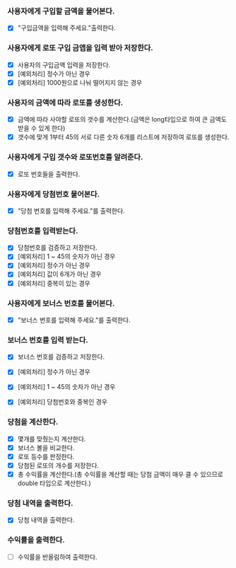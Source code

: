 ### 사용자에게 구입할 금액을 물어본다.
- [x] "구입금액을 입력해 주세요."출력한다.

### 사용자에게 로또 구입 금앱을 입력 받아 저장한다.
- [x] 사용자의 구입금액 입력을 저장한다.
- [x] [예외처리] 정수가 아닌 경우
- [x] [예외처리] 1000원으로 나눠 떨어지지 않는 경우

### 사용자의 금액에 따라 로또를 생성한다.
- [x] 금액에 따라 사야할 로또의 갯수를 계산한다.(금액은 long타입으로 하여 큰 금액도 받을 수 있게 한다)
- [x] 갯수에 맞게 1부터 45의 서로 다른 숫자 6개를 리스트에 저장하여 로또를 생성한다.

### 사용자에게 구입 갯수와 로또번호를 알려준다.
- [x] 로또 번호들을 출력한다.

### 사용자에게 당첨번호 물어본다.
- [x] "당첨 번호를 입력해 주세요."를 출력한다.

### 당첨번호를 입력받는다.
- [x] 당첨번호를 검증하고 저장한다.
- [x] [예외처리] 1 ~ 45의 숫자가 아닌 경우
- [x] [예외처리] 정수가 아닌 경우
- [x] [예외처리] 값이 6개가 아닌 경우
- [x] [예외처리] 중복이 있는 경우

### 사용자에게 보너스 번호를 물어본다.
- [x] "보너스 번호를 입력해 주세요."를 출력한다.

### 보너스 번호를 입력 받는다.
- [x] 보너스 번호를 검증하고 저장한다.
- [x] [예외처리] 정수가 아닌 경우
- [x] [예외처리] 1 ~ 45의 숫자가 아닌 경우
- [x] [예외처리] 당첨번호와 중복인 경우


### 당첨을 계산한다.
- [x] 몇개를 맞췄는지 계산한다.
- [x] 보너스 볼을 비교한다.
- [x] 로또 등수를 판정한다.
- [x] 당첨된 로또의 개수를 저장한다.
- [x] 총 수익률을 계산한다.(총 수익률을 계산할 때는 당첨 금액이 매우 클 수 있으므로 double 타입으로 계산한다.)

### 당첨 내역을 출력한다.
- [x] 당첨 내역을 출력한다.

### 수익률을 출력한다.
- [ ] 수익률을 반올림하여 출력한다.
